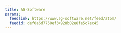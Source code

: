 ```yaml
---
title: AG-Software
params:
  feedlink: https://www.ag-software.net/feed/atom/
  feedid: def0a6d7750ef34928b02e8fe5c7ec45
---
```

